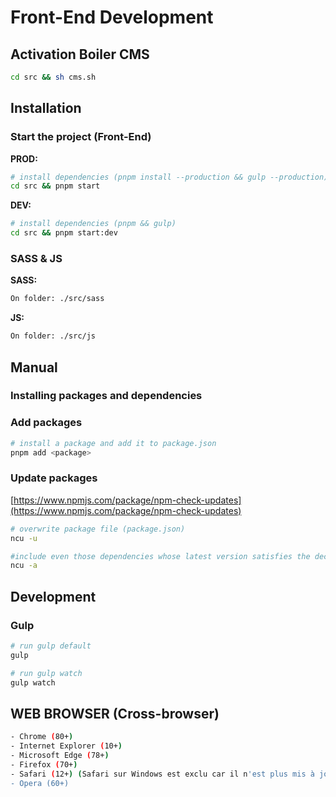 
# Front-End Development

## Activation Boiler CMS
```sh
cd src && sh cms.sh
```

## Installation
### Start the project (Front-End)
**PROD:**
```sh
# install dependencies (pnpm install --production && gulp --production)
cd src && pnpm start
```

**DEV:**
```sh
# install dependencies (pnpm && gulp)
cd src && pnpm start:dev
```

### SASS & JS
**SASS:**
```sh
On folder: ./src/sass
```

**JS:**
```sh
On folder: ./src/js
```

## Manual
### Installing packages and dependencies
### Add packages

```sh
# install a package and add it to package.json
pnpm add <package>
```

### Update packages
[https://www.npmjs.com/package/npm-check-updates](https://www.npmjs.com/package/npm-check-updates)
```sh
# overwrite package file (package.json)
ncu -u

#include even those dependencies whose latest version satisfies the declared semver dependency (package.json)
ncu -a
```

## Development
### Gulp

```sh
# run gulp default
gulp

# run gulp watch
gulp watch
```

## WEB BROWSER (Cross-browser)
```sh
- Chrome (80+)
- Internet Explorer (10+)
- Microsoft Edge (78+)
- Firefox (70+)
- Safari (12+) (Safari sur Windows est exclu car il n'est plus mis à jour depuis 2016)
- Opera (60+)
```
